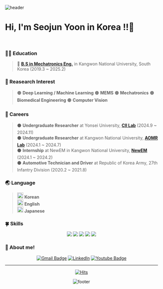 ![header](https://capsule-render.vercel.app/api?type=waving&&color=gradient&height=80&section=header&fontSize=90)  

**Hi, I'm Seojun Yoon in Korea !!👋**
====
<br />

### 👨‍🎓 **Education**
>  🔵 [**B.S in Mechatronics Eng.**](https://me.kangwon.ac.kr/mecha/index.do) in Kangwon National University, South Korea (2019.3 ~ 2025.2)  
<!--  🔵 **M.S in ??**,  South Korea (2025.3 ~ ) -->  


### :orange_book: Reasearch Interest  
> 🟠 **Deep Learning / Machine Learning**
> 🟠 **MEMS**
> 🟠 **Mechatronics**
> 🟠 **Biomedical Engineering**
> 🟠 **Computer Vision**


### 🚀 Careers
> ⚫ **Undergraduate Researcher** at Yonsei University, [**CII Lab**](https://cii-yonsei.com/) (2024.9 ~ 2024.11)  
> ⚫ **Undergraduate Researcher** at Kangwon National University, [**AOMR Lab**](https://kangwon-univ-aomrlab.web.app/) (2024.1 ~ 2024.7)  
> ⚫ **Internship** at NewEM in Kangwon National University, [**NewEM**](http://www.newemkorea.com/) (2024.1 ~ 2024.2)  
> ⚫ **Automotive Technician and Driver** at Republic of Korea Army, 27th Infantry Division (2020.2 ~ 2021.8)

  
### 🌏 **Language**
> <img src="https://upload.wikimedia.org/wikipedia/commons/0/09/Flag_of_South_Korea.svg" alt="South Korea Flag" width="20"/> **Korean**  
> <img src="https://upload.wikimedia.org/wikipedia/en/a/ae/Flag_of_the_United_Kingdom.svg" alt="United Kingdom Flag" width="20"/> **English**  
> <img src="https://upload.wikimedia.org/wikipedia/en/9/9e/Flag_of_Japan.svg" alt="Japan Flag" width="20"/> **Japanese**

  
### :four_leaf_clover: Skills
<div align = center >
<img src="https://img.shields.io/badge/Python-3776AB?style=flat&logo=python&logoColor=white"/>
<img src="https://img.shields.io/badge/Pytorch-EE4C2C?style=flat&logo=pytorch&logoColor=white"/>
<img src="https://img.shields.io/badge/TensorFlow-=FF6F00?style=flat&logo=tensorflow&logoColor=white"/>
<img src="https://img.shields.io/badge/C++-00599C?style=flat&logo=cplusplus&logoColor=white"/>
<img src="https://img.shields.io/badge/OpenCV-5C3EE8?style=flat&logo=opencv&logoColor=white"/>
</div>


### 👀 About me!
<div align=center>
  
<!--[![CV](http://img.shields.io/badge/-CV-black?style=flat-square&logo=github&link=https://davinci-ai.tistory.com/)]()-->
[![Gmail Badge](https://img.shields.io/badge/Gmail-d14836?style=flat-square&logo=Gmail&logoColor=white&link=mailto:aaron0706@naver.com)](mailto:aaron0706@naver.com)
[![LinkedIn](https://img.shields.io/badge/-LinkedIn-0077b5?style=round-square&logo=linkedin&logoColor=white&link=https://www.linkedin.com/in/seojun-yoon-992b04294/)](https://www.linkedin.com/in/seojun-yoon-992b04294/)
[![Youtube Badge](https://img.shields.io/badge/Youtube-ff0000?style=flat-square&logo=youtube&link=https://www.youtube.com/c/kyleschool)](https://www.youtube.com/@user-seojun706)
<!--[![Tech Blog Badge](http://img.shields.io/badge/-Tech%20blog-black?style=flat-square&logo=github&link=https://davinci-ai.tistory.com/)](https://taeyoung96.github.io/)-->

</div>

---

<div align=center>

[![Hits](https://hits.seeyoufarm.com/api/count/incr/badge.svg?url=https%3A%2F%2Fgithub.com%2FSeojun706&count_bg=%233DC88E&title_bg=%23555555&icon=&icon_color=%23E7E7E7&title=hits&edge_flat=false)](https://hits.seeyoufarm.com)  

</div>

<!--
<div align=center>
  
[![Seojun706's GitHub stats](https://github-readme-stats-git-masterrstaa-rickstaa.vercel.app/api?username=Seojun706&count_private=true)](https://github.com/anuraghazra/github-readme-stats)
  
</div>
-->

<div align =center>

<!--
## :muscle: Problem Solving 
  
[![Solved.ac Profile](http://mazassumnida.wtf/api/generate_badge?boj=aaron0706)](https://solved.ac/aaron0706)<br/>
</div>
-->

![footer](https://capsule-render.vercel.app/api?type=waving&&color=gradient&height=80&section=footer&fontSize=90)
 
